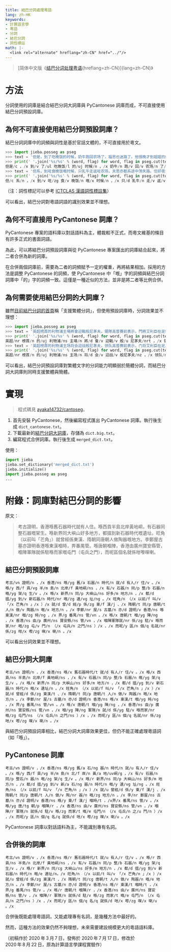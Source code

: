 ```yaml
---
title: 結巴分詞處理粵語
lang: zh-HK
keywords:
- 計算語言學
- 粵語
- 分詞
- 結巴分詞
- 詞性標註
math: |-
  <link rel="alternate" hreflang="zh-CN" href="../"/>
---
```


> [简体中文版《[结巴分词处理粤语](../){hreflang=zh-CN}]{lang=zh-CN}》

# 方法

分詞使用的詞庫是結合結巴分詞大詞庫與 PyCantonese 詞庫而成，不可直接使用結巴分詞預設詞庫。

## 為何不可直接使用結巴分詞預設詞庫？

結巴分詞詞庫中的詞頻與詞性是基於官話文體的，不可直接用於粵文。

```python
>>> import jieba.posseg as pseg
>>> text = '但是，到了吃晚饭的时候，奶牛跑回农场了，福思也迷路了。他很晚才到姐姐的婚礼上，客人们已经在吃饭了。'
>>> print(' '.join('%s/%s' % (word, flag) for word, flag in pseg.cut(text)))
但是/c ，/x 到/v 了/ul 吃晚饭/l 的/uj 时候/n ，/x 奶牛/n 跑/v 回/v 农场/n 了/ul ，/x 福思/nr 也/d 迷路/n 了/ul 。/x 他/r 很/d 晚/tg 才/d 到/v 姐姐/n 的/uj 婚礼/n 上/f ，/x 客人/n 们/k 已经/d 在/p 吃饭/v 了/ul 。/x
>>> text = '但系，到咗食晚饭嘅时候，只乳牛走返咗农场，夫思亦都系途中荡失路。佢好夜先至到家姐嘅婚礼度，𠮶阵时啲客都已经喺度食紧饭啰。'
>>> print(' '.join('%s/%s' % (word, flag) for word, flag in pseg.cut(text)))
但/c 系/n ，/x 到/v 咗/zg 食/v 晚饭/n 嘅/x 时候/n ，/x 只/d 乳牛/n 走/v 返/v 咗/zg 农场/n ，/x 夫思/n 亦/d 都/d 系/v 途中/s 荡失路/i 。/x 佢/yg 好/a 夜/tg 先/d 至/p 到/v 家/q 姐/n 嘅/zg 婚礼/n 度/zg ，/x 𠮶/x 阵/ng 时/ng 啲/zg 客/ng 都/d 已经/d 喺/yg 度/q 食/v 紧/d 饭/n 啰/zg 。/x
```

（注：詞性標記可以參考 [ICTCLAS 漢語詞性標註集](https://gist.github.com/luw2007/6016931#ictclas-%E6%B1%89%E8%AF%AD%E8%AF%8D%E6%80%A7%E6%A0%87%E6%B3%A8%E9%9B%86)）

可以看出，結巴分詞對粵語詞語的識別效果並不理想。

## 為何不可直接用 PyCantonese 詞庫？

PyCantonese 專案的語料庫以對話語料為主，體裁較不正式，而粵文維基的條目有許多正式的書面詞語。

為此，可以將結巴分詞預設詞庫與從 PyCantonese 專案匯出的詞庫結合起來，將二者合併為新的詞庫。

在合併兩個詞庫前，需要為二者的詞頻賦予一定的權重，再將結果相加。採用的方法是調整 PyCantonese 的詞頻，使 PyCantonese 中「嘅」字的詞頻與結巴分詞詞庫中「的」字的詞頻一致。這僅是一種近似的方法，並非是將二者等比例合併。

## 為何需要使用結巴分詞的大詞庫？

雖然[目前結巴分詞的首頁](https://github.com/fxsjy/jieba/blob/67fa2e36e72f69d9134b8a1037b83fbb070b9775/README.md)稱「支援繁體分詞」，但使用預設詞庫時，分詞效果並不理想：

```python
>>> import jieba.posseg as pseg
>>> text = '英超榜首的利物浦主場將會迎戰般尼茅夫，領隊高普賽前表示，門將艾利臣在足總盃對車路士的比賽中臀部肌肉受傷，今場以及下周中歐聯16強次回合對馬德里體育會的賽事，都肯定無法上陣。'
>>> print(' '.join('%s/%s' % (word, flag) for word, flag in pseg.cut(text)))
英超/nr 榜首/n 的/uj 利物浦/ns 主場/n 將/d 會/v 迎戰/v 般/u 尼茅夫/nrt ，/x 領隊/n 高普賽/nr 前/f 表示/v ，/x 門/n 將/d 艾利臣在足總/nr 盃/yg 對/p 車/n 路/n 士/ng 的/uj 比/p 賽/vn 中/f 臀部/n 肌肉/n 受傷/v ，/x 今/tg 場/q 以及/c 下周/t 中歐/ns 聯/v 16/m 強/a 次/q 回合/v 對/p 馬/nr 德里/ns 體育會/n 的/uj 賽事/n ，/x 都/d 肯定/v 無法上/l 陣/n 。/x
>>> text = '英超榜首的利物浦主场将会迎战般尼茅夫，领队高普赛前表示，门将艾利臣在足总杯对车路士的比赛中臀部肌肉受伤，今场以及下周中欧联16强次回合对马德里体育会的赛事，都肯定无法上阵。'
>>> print(' '.join('%s/%s' % (word, flag) for word, flag in pseg.cut(text)))
英超/nr 榜首/n 的/uj 利物浦/ns 主场/n 将/d 会/v 迎战/v 般尼茅夫/nz ，/x 领队/n 高普/nr 赛前/t 表示/v ，/x 门将/n 艾利臣/nr 在/p 足总杯/n 对/p 车路/n 士/ng 的/uj 比赛/vn 中/f 臀部/n 肌肉/n 受伤/v ，/x 今/tg 场/q 以及/c 下周/t 中欧/ns 联/v 16/m 强/a 次/q 回合/v 对/p 马德里/nr 体育/vn 会/v 的/uj 赛事/n ，/x 都/d 肯定/v 无法/n 上阵/v 。/x
```

可以看出，結巴分詞預設詞庫對繁體文字的分詞能力明顯弱於簡體分詞，而結巴分詞大詞庫則同時支援繁體與簡體。

# 實現

> 程式碼見 [ayaka14732/cantoseg](https://github.com/ayaka14732/cantoseg/tree/main/build)。

1. 首先安裝 PyCantonese，然後編寫程式匯出 PyCantonese 詞庫。執行後生成 `dict_cantonese.txt`。
1. 下載最新的[結巴分詞大詞庫](https://raw.githubusercontent.com/fxsjy/jieba/master/extra_dict/dict.txt.big)，存儲為 `dict.big.txt`。
1. 編寫程式合併詞庫。執行後生成 `merged_dict.txt`。

使用：

```python
import jieba
jieba.set_dictionary('merged_dict.txt')
jieba.initialize()
import jieba.posseg as pseg
...
```

# 附錄：詞庫對結巴分詞的影響

原文：

> 考古證明，香港喺舊石器時代就有人住。喺西貢半島北岸黃地峒，有石器同整石器嘅架生。喺新界同大嶼山好多地方，都搵到新石器時代嘅遺址。旺角（以前叫「芒角」）就曾經係東漢、隋朝同唐朝人做陶器嘅地方。李鄭屋古墓亦證明香港喺東漢嗰時，畀番禺管。喺唐朝嗰陣，香港由廣州寶安縣管，嗰陣軍隊就係駐喺而家嘅屯門（屯兵之門），而呢區個名就係咁嚟㗎喇。

## 結巴分詞預設詞庫

```
考古/vn 證明/n ，/x 香港/ns 喺/yg 舊/a 石器/n 時代/n 就/d 有人/r 住/v 。/x 喺/y 西/f 貢/vg 半/m 島/n 北岸/f 黃地峒/ns ，/x 有/v 石器/n 同/p 整/b 石器/n 嘅/yg 架/q 生/v 。/x 喺/x 新界/n 同/p 大嶼山/ns 好多/m 地方/n ，/x 都/d 搵/yg 到/v 新石器/n 時代/nr 嘅/zg 遺/vg 址/ng 。/x 旺角/n （/x 以前/f 叫/v 「/x 芒角/n 」/x ）/x 就/d 曾/d 經/p 係/zg 東/f 漢/j 、/x 隋朝/t 同/p 唐朝/t 人/n 做/v 陶器/n 嘅/x 地方/n 。/x 李鄭/nr 屋/s 古墓/n 亦/d 證明/v 香港/ns 喺東漢/nr 嗰/zg 時/ng ，/x 畀/g 番禺/ns 管/vn 。/x 喺/x 唐朝/t 嗰/yg 陣/ng ，/x 香港/ns 由/p 廣州/ns 寶安縣/ns 管/vn ，/x 嗰陣軍隊就/nr 係/zg 駐/v 喺而家/nr 嘅/zg 屯/v 門/n （/x 屯兵/n 之門/ns ）/x ，/x 而呢/y 區/n 個/q 名就/nr 係/zg 咁/x 嚟/zg 㗎/x 喇/n 。/x
```

可以看出分詞效果並不理想。

## 結巴分詞大詞庫

```
考古/vn 證明/n ，/x 香港/ns 喺/x 舊石器時代/t 就/d 有人/r 住/v 。/x 喺/x 西貢/ns 半島/n 北岸/f 黃地峒/ns ，/x 有/v 石器/n 同/p 整/b 石器/n 嘅/yg 架/q 生/v 。/x 喺/x 新界/n 同/p 大嶼山/ns 好多/m 地方/n ，/x 都/d 搵/yg 到/v 新石器/n 時代/n 嘅/x 遺址/n 。/x 旺角/n （/x 以前/f 叫/v 「/x 芒角/n 」/x ）/x 就/d 曾經/d 係/zg 東漢/t 、/x 隋朝/t 同/p 唐朝/t 人/n 做/v 陶器/n 嘅/x 地方/n 。/x 李鄭/nr 屋/s 古墓/n 亦/d 證明/n 香港/ns 喺/x 東漢/t 嗰/yg 時/ng ，/x 畀/g 番禺/ns 管/vn 。/x 喺/x 唐朝/t 嗰/yg 陣/ng ，/x 香港/ns 由/p 廣州/ns 寶安縣/ns 管/vn ，/x 嗰/yg 陣/ng 軍隊/n 就/d 係/yg 駐/v 喺而家/nr 嘅/zg 屯門/ns （/x 屯兵/n 之門/ns ）/x ，/x 而呢/y 區/n 個/q 名就/nr 係/zg 咁/x 嚟/zg 㗎/x 喇/n 。/x
```

與結巴分詞預設詞庫相比，結巴分詞大詞庫效果更佳，但仍不能正確處理粵語詞（如「喺」）。

## PyCantonese 詞庫

```
考古/vn 證明/v ，/x 香港/ns 喺/yg 舊/a 石/ng 器/n 時代/n 就/u 有人/r 住/v 。/x 喺/y 西/f 貢/vg 半/m 島/n 北/f 岸/n 黃/a 地/uv峒/g ，/x 有/v 石器/n 同/p 整石/n 器/n 嘅/zg 架/q 生/v 。/x 喺/r 新界/ns 同/p 大嶼山/ns 好多/m 地方/n ，/x 都/d 搵/yg 到/v 新/a 石/ng 器/n 時代/n 嘅/y 遺/vg 址/ng 。/x 旺角/ns （/x 以前/f 叫/v 「/x 芒角/n 」/x ）/x 就/u 曾經/d 係/y 東/f 漢/j 、/x 隋朝/t 同/p 唐朝/t 人/n 做/v 陶/nr 器/n 嘅/zg 地方/n 。/x 李/nr 鄭屋/ns 古墓/n 亦/d 證明/v 香港/ns 喺/y 東/f 漢/j 嗰時/t ，/x畀/x 番禺/ns 管/v 。/x 喺/yg 唐/tg 朝/p 嗰陣/r ，/x 香港/ns 由/v 廣州/ns 寶安縣/ns 管/vn ，/x 嗰陣/r 軍隊/n 就係/d 駐/v 喺/zg 而家/t 嘅/e 屯門/n （/x 屯兵/n 之/u 門/n ）/x ，/x 而呢/y 區/n 個/q 名/q 就係/d 咁/x 嚟/zg 㗎/x 喇/u 。/x
```

PyCantonese 詞庫以對話語料為主，不能識別專有名詞。

## 合併後的詞庫

```
考古/vn 證明/v ，/x 香港/ns 喺/r 舊石器時代/t 就/u 有人/r 住/v 。/x 喺/r 西貢/ns 半島/n 北岸/f 黃地峒/ns ，/x 有/v 石器/n 同/p 整/b 石器/n 嘅/yg 架/q 生/v 。/x 喺/r 新界/n 同/cg 大嶼山/ns 好多/m 地方/n ，/x 都/d 搵/yg 到/v 新石器/n 時代/n 嘅/e 遺址/n。/x 旺角/n （/x 以前/t 叫/v 「/x 芒角/n 」/x ）/x 就/u 曾經/d 係/zg 東漢/t 、/x 隋朝/t 同/cg 唐朝/t 人/n 做/v 陶器/n 嘅/e 地方/n 。/x 李鄭/nr 屋/s 古墓/n 亦/d 證明/v 香港/ns 喺/r 東漢/t 嗰時/t ，/x 畀/g 番禺/ns 管/v 。/x 喺/r 唐朝/t 嗰陣/r ，/x 香港/ns 由/v 廣州/ns 寶安縣/ns 管/v ，/x 嗰陣/r 軍隊/n 就係/d 駐/v 喺/zg 而家/t 嘅/e 屯門/n （/x 屯兵/n 之門/ns ）/x ，/x 而呢/y 區/n 個/q 名/q 就係/d 咁/x 嚟/zg 㗎/x 喇/u 。/x
```

合併後既能處理粵語詞，又能處理專有名詞，是幾種方法中最好的。

然而，這種方法的效果仍然不夠理想，未來需要建設規模更大的粵語語料庫。

（初稿作於 2020&#8239;年&#8239;3&#8239;月&#8239;7&#8239;日，發佈於 2020&#8239;年&#8239;7&#8239;月&#8239;17&#8239;日，修改於 2020&#8239;年&#8239;8&#8239;月&#8239;22&#8239;日，原為計算語言學課程實驗作）
